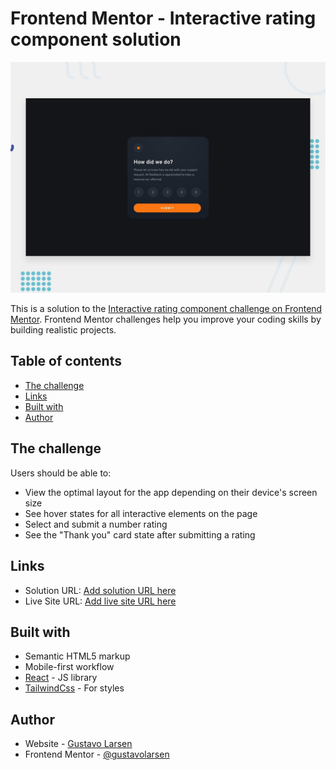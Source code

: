 # Frontend Mentor - Interactive rating component solution

![](./design/desktop-preview.jpg)

This is a solution to the [Interactive rating component challenge on Frontend Mentor](https://www.frontendmentor.io/challenges/interactive-rating-component-koxpeBUmI). Frontend Mentor challenges help you improve your coding skills by building realistic projects.

## Table of contents

- [The challenge](#the-challenge)
- [Links](#links)
- [Built with](#built-with)
- [Author](#author)

## The challenge

Users should be able to:

- View the optimal layout for the app depending on their device's screen size
- See hover states for all interactive elements on the page
- Select and submit a number rating
- See the "Thank you" card state after submitting a rating

## Links

- Solution URL: [Add solution URL here](https://your-solution-url.com)
- Live Site URL: [Add live site URL here](https://your-live-site-url.com)

## Built with

- Semantic HTML5 markup
- Mobile-first workflow
- [React](https://reactjs.org/) - JS library
- [TailwindCss](https://tailwindcss.com/) - For styles

## Author

- Website - [Gustavo Larsen](https://github.com/gustavolarsen)
- Frontend Mentor - [@gustavolarsen](https://www.frontendmentor.io/profile/gustavolarsen)
